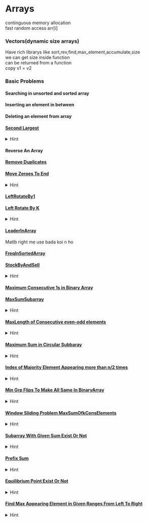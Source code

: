 # Arrays

continguous memory allocation <br>
fast random access arr[i]<br>

### Vectors(dynamic size arrays)

Have rich librarys like sort,rev,find,max_element,accumulate,size<br>
we can get size inside function<br>
can be returned from a function<br>
copy v1 = v2 <br>

### Basic Problems

#### Searching in unsorted and sorted array
#### Inserting an element in between 
#### Deleting an element from array
#### [Second Largest](Array/SecondLargest.cpp)<br>

<details>
<summary>Hint</summary>
<br>
max1=-1 aur max2=-1 dono leke chalenge aur khel hoga last element pr jaise ki max2 abhi bhi -1 ho ya max1 se chota ho pr max2 se bada ho to usko bhi consider karna hai
</details>

#### Reverse An Array

#### [Remove Duplicates](Array/RemoveDupli.cpp) <br>
#### [Move Zeroes To End](Array/MoveZeroesToLast.cpp)<br>
<details>
<summary>Hint</summary>
<br>
Simply add non zero and at last till n add 0s
</details>

#### [LeftRotateBy1](Array/LeftRotateBy1.cpp)<br>
#### [Left Rotate By K](Array/LeftRotateByK.cpp)<br>

<details>
<summary>Hint</summary>
<br>
pahle left part ko rev karo<br>
fir right part ko<br>
fir pure ko

</details>

#### [LeaderInArray](Array/LeadersInArray.cpp)<br>
Matlb right me use bada koi n ho<br>
#### [FreqInSortedArray](Array/FreqInSortedArr.cpp)<br>
#### [StockByAndSell](Array/StockBuyAndSell.cpp)<br>
<details>
<summary>Hint</summary>
<br>
Graph ko socho jab upar badhega tab hi to profit hoga nahi to ignore<br>
</details>

#### [Maximum Consecutive 1s in Binary Array](Array/MaxCons1sBinArray.cpp)<br>
#### [MaxSumSubarray](Array/MaxSumSubarray.cpp)<br>
<details>
<summary>Hint</summary>
<br>
current element ke liye jo peeche tak ka sum aya hai wo add krna shi hai ki nhi wo chk kro aur fir maxsum le lo
</details>

#### [MaxLength of Consecutive even-odd elements](Array/MaxLenOddEvenSubarray.cpp)<br>
<details>
<summary>Hint</summary>
<br>
both even ya odd ho to count ko fir se initialize kr do
</details>

#### [Maximum Sum in Circular Subbaray](Array/MaxCircularSubArraySum.cpp)<br>
<details>
<summary>Hint</summary>
<br>
normal maxsum le lo
current element ke liye jo peeche tak ka sum aya hai wo add krna shi hai ki nhi wo chk kro aur fir maxsum le lo<br>
intial arr ka total sum le lo
circular ke liye chk kr lo sbka sign ulta krke usme initial total sum add kr do kyuki circular me ham wo subset hata denge jo initial total sum ko kam kar raha tha <br>
dono ka max le lo <br>

agar sare element neg honge to normal wala hi lena
</details>

#### [Index of Majority Element Appearing more than n/2 times](Array/MaxOccElement.cpp)
<details>
<summary>Hint</summary>
<br>
//Cancellation
first element ko max occ maan lo aur count = 1 kr do
fir agar dusra element ata hai to count-- kr do
agar count 0 ho jata hai to naye wale element ka index store kar do 

ab jo idx mila chk kr lo array me us element ki occ n/2 se jyada hai ki nhi
</details>

#### [Min Grp Flips To Make All Same In BinaryArray](Array/MinGroupFlipsToMakeAllSameBinaryArray.cpp)
<details>
<summary>Hint</summary>
<br>
ya to grpcount ka diff 0 hoga ya 1 
to sabse pahle element hoga wo hamesha jyada ya barabar bar ayega
</details>

#### [Window Sliding Problem MaxSumOfkConsElements](Array/SlidingWindow.cpp)
<details>
<summary>Hint</summary>
<br>
pichla hatao naya lao according to the given situation
</details>

#### [Subarray With Given Sum Exist Or Not](Array/SubarrWithSumExist.cpp)
<details>
<summary>Hint</summary>
<br>
sliding window ki tarah remove the previous one from sum and chk if curr = given sum of not if greater then reomve until it becomes equal or smaller
otherwise simply add
</details>


#### [Prefix Sum](Array/WieghtedPrefix.cpp)
<details>
<summary>Hint</summary>
<br>
kuch difference lene ka socho normal prefix aur weighted prefix ko use krke
weighted matlab 1*a[0] , 1*a[0]+2*a[1], 1*a[0]+2*a[1]+3*a[2]........
</details>


#### [Equilibrium Point Exist Or Not](Array/EquilibriumExist.cpp)
<details>
<summary>Hint</summary>
<br>
left sum = right sum then yes
left sum for left corner = 0 similarly for right
calc total sum for help
</details>

#### [Find Max Appearing Element in Given Ranges From Left To Right](Array/MaxOccElement.cpp)
<details>
<summary>Hint</summary>
<br>
O(N*MAX) make freq[max] and for each j = left[i] to right[i] freq[j]++;
Or<br>
O(N+MAX) f[left[i]] = 1 and f[right[i] +1]  = -1
Now take pref sum of f and then idx of maxi will be ans
</details>



